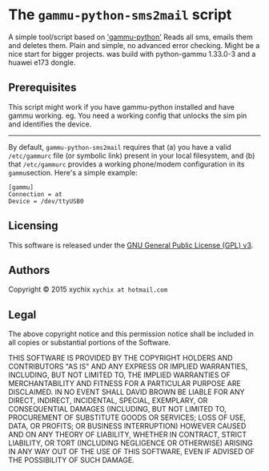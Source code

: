 The `gammu-python-sms2mail` script
========================

A simple tool/script based on 
['gammu-python'](http://wammu.eu/news/2015/05/12/python-gammu-2-2/)
Reads all sms, emails them and deletes them. Plain and simple, no
advanced error checking. Might be a nice start for bigger projects.
was build with python-gammu 1.33.0-3 and a huawei e173 dongle.

Prerequisites
-------------
This script might work if you have gammu-python installed and have gammu
working. eg. You need a working config that unlocks the sim pin and identifies
the device.

-----

By default, `gammu-python-sms2mail` requires that (a) you have a valid 
`/etc/gammurc` file (or symbolic link) present in your local filesystem, 
and (b) that `/etc/gammurc` provides a working phone/modem configuration in 
its `gammu`section. Here's a simple example:

```
[gammu]
Connection = at
Device = /dev/ttyUSB0
```

Licensing
---------

This software is released under the
[GNU General Public License (GPL) v3](http://www.gnu.org/licenses/gpl-3.0.txt).

Authors
-------

Copyright © 2015 xychix ``xychix at hotmail.com``

Legal
-----

The above copyright notice and this permission notice shall be included
in all copies or substantial portions of the Software.

THIS SOFTWARE IS PROVIDED BY THE COPYRIGHT HOLDERS AND CONTRIBUTORS "AS
IS" AND ANY EXPRESS OR IMPLIED WARRANTIES, INCLUDING, BUT NOT LIMITED TO,
THE IMPLIED WARRANTIES OF MERCHANTABILITY AND FITNESS FOR A PARTICULAR
PURPOSE ARE DISCLAIMED. IN NO EVENT SHALL DAVID BROWN BE LIABLE FOR ANY
DIRECT, INDIRECT, INCIDENTAL, SPECIAL, EXEMPLARY, OR CONSEQUENTIAL
DAMAGES (INCLUDING, BUT NOT LIMITED TO, PROCUREMENT OF SUBSTITUTE GOODS
OR SERVICES; LOSS OF USE, DATA, OR PROFITS; OR BUSINESS INTERRUPTION)
HOWEVER CAUSED AND ON ANY THEORY OF LIABILITY, WHETHER IN CONTRACT,
STRICT LIABILITY, OR TORT (INCLUDING NEGLIGENCE OR OTHERWISE) ARISING IN
ANY WAY OUT OF THE USE OF THIS SOFTWARE, EVEN IF ADVISED OF THE
POSSIBILITY OF SUCH DAMAGE.

